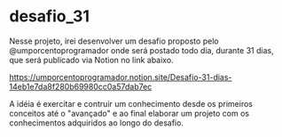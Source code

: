 # desafio_31

Nesse projeto, irei desenvolver um desafio proposto pelo @umporcentoprogramador onde será postado todo dia, durante 31 dias, que será publicado via Notion no link abaixo.

https://umporcentoprogramador.notion.site/Desafio-31-dias-14eb1e7da8f280b69980cc0a57dab7ec

A idéia é exercitar e contruir um conhecimento desde os primeiros conceitos até o "avançado" e ao final elaborar um projeto com os conhecimentos adquiridos ao longo do desafio.


